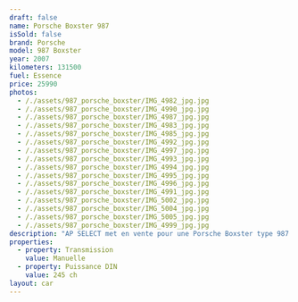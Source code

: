 ```yaml
---
draft: false
name: Porsche Boxster 987
isSold: false
brand: Porsche
model: 987 Boxster
year: 2007
kilometers: 131500
fuel: Essence
price: 25990
photos:
  - /./assets/987_porsche_boxster/IMG_4982_jpg.jpg
  - /./assets/987_porsche_boxster/IMG_4990_jpg.jpg
  - /./assets/987_porsche_boxster/IMG_4987_jpg.jpg
  - /./assets/987_porsche_boxster/IMG_4983_jpg.jpg
  - /./assets/987_porsche_boxster/IMG_4985_jpg.jpg
  - /./assets/987_porsche_boxster/IMG_4992_jpg.jpg
  - /./assets/987_porsche_boxster/IMG_4997_jpg.jpg
  - /./assets/987_porsche_boxster/IMG_4993_jpg.jpg
  - /./assets/987_porsche_boxster/IMG_4994_jpg.jpg
  - /./assets/987_porsche_boxster/IMG_4995_jpg.jpg
  - /./assets/987_porsche_boxster/IMG_4996_jpg.jpg
  - /./assets/987_porsche_boxster/IMG_4991_jpg.jpg
  - /./assets/987_porsche_boxster/IMG_5002_jpg.jpg
  - /./assets/987_porsche_boxster/IMG_5004_jpg.jpg
  - /./assets/987_porsche_boxster/IMG_5005_jpg.jpg
  - /./assets/987_porsche_boxster/IMG_4999_jpg.jpg
description: "AP SELECT met en vente pour une Porsche Boxster type 987 2.7 245ch boîte mécanique.\nModèle du 09/2007 avec 131500km.\n\nCouleur argent GT, intérieur cuir noir.\n\nCarte Grise française \U0001F1EB\U0001F1F7\n\nLe véhicule est en parfait état avec carnet complet et historique suivi.\n\nService moteur 2024 effectué à 130000km.\n\nPneus et freins a jour.\n\nÉquipements et options :\n- Boîte mécanique 6\n- Freinage sport étriers gris\n- Sièges électrique 2 voies\n- Sièges chauffants\n- Radars recul arrière\n- Suspension PASM\n- Jantes 18\" boxster S\n- Phares xénon +\n- Projecteurs de jour à LED\n- Fond de compteur noir\n- Affichage multifonctions plus\n- Climatisation\n- Éclairage et essuie-glaces automatique\n- Rétroviseurs électriques et chauffants\n- Rétroviseurs int / ext Electrochrome\n- Éclairage d’ambiance\n\nDisponible et visible sur RDV pour acheteur sérieux.\n\nPossibilité d'une garantie 3, 6 ou 12 mois en supplément.\n\nRéalisation des démarches d'immatriculation.\n\nAP SELECT vous propose des solutions de courtage et de conciergerie sur mesure pour profiter librement de votre passion et de votre patrimoine.\n\nPrenez le volant, AP SELECT s'occupe du reste."
properties:
  - property: Transmission
    value: Manuelle
  - property: Puissance DIN
    value: 245 ch
layout: car
---
```


